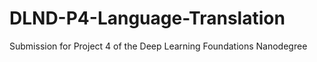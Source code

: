 # DLND-P4-Language-Translation
Submission for Project 4 of the Deep Learning Foundations Nanodegree
